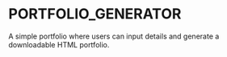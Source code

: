 # PORTFOLIO_GENERATOR
A simple portfolio where users can input details and generate a downloadable HTML portfolio.
